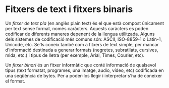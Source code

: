 # Fitxers de text i fitxers binaris

Un *fitxer de text pla* (en anglès plain text) és el que està compost únicament per text sense format, només caràcters. Aquests caràcters es poden codificar de diferents maneres depenent de la llengua utilitzada. Alguns dels sistemes de codificació més comuns són: ASCII, ISO-8859-1 o Latin-1, Unicode, etc.
Se'ls coneix també com a fitxers de text simple, per mancar d'informació destinada a generar formats (negretes, subratllats, cursives, mida, etc.) i tipus de lletra (per exemple, Arial, Times, Courier, etc).


Un *fitxer binari* és un fitxer informàtic que conté informació de qualsevol tipus (text formatat, programes, una imatge, audio, vídeo, etc) codificada en una seqüència de bytes. Per a poder-los llegir i interpretar s’ha de coneixer el format.